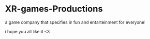 # XR-games-Productions
a game company that specifies in fun and entarteinment for everyone!

i hope you all like it <3
